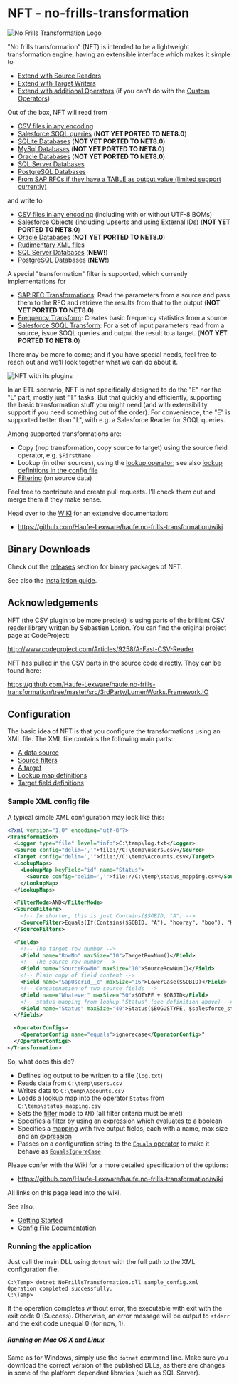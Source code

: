 # NFT - no-frills-transformation

![No Frills Transformation Logo](logo/logo-nft.png)

"No frills transformation" (NFT) is intended to be a lightweight transformation engine, having an extensible interface which makes it simple to

* [Extend with Source Readers](https://github.com/Haufe-Lexware/haufe.no-frills-transformation/wiki/Extending-with-Plugins)
* [Extend with Target Writers](https://github.com/Haufe-Lexware/haufe.no-frills-transformation/wiki/Extending-with-Plugins)
* [Extend with additional Operators](https://github.com/Haufe-Lexware/haufe.no-frills-transformation/wiki/Extending-with-Plugins) (if you can't do with the [Custom Operators](https://github.com/Haufe-Lexware/haufe.no-frills-transformation/wiki/Using-Custom-Operators))

Out of the box, NFT will read from

* [CSV files in any encoding](https://github.com/Haufe-Lexware/haufe.no-frills-transformation/wiki/CSV-Reader)
* [Salesforce SOQL queries](https://github.com/Haufe-Lexware/haufe.no-frills-transformation/wiki/Salesforce-Reader) (**NOT YET PORTED TO NET8.0**)
* [SQLite Databases](https://github.com/Haufe-Lexware/haufe.no-frills-transformation/wiki/SQLite-Reader) (**NOT YET PORTED TO NET8.0**)
* [MySql Databases](https://github.com/Haufe-Lexware/haufe.no-frills-transformation/wiki/MySql-Reader) (**NOT YET PORTED TO NET8.0**)
* [Oracle Databases](https://github.com/Haufe-Lexware/haufe.no-frills-transformation/wiki/Oracle-Reader) (**NOT YET PORTED TO NET8.0**)
* [SQL Server Databases](https://github.com/Haufe-Lexware/haufe.no-frills-transformation/wiki/SQL-Server-Reader)
* [PostgreSQL Databases](https://github.com/Haufe-Lexware/haufe.no-frills-transformation/wiki/SQL-Server-Reader)
* [From SAP RFCs if they have a TABLE as output value (limited support currently)](https://github.com/Haufe-Lexware/haufe.no-frills-transformation/wiki/SAP-Reader)

and write to

* [CSV files in any encoding](https://github.com/Haufe-Lexware/haufe.no-frills-transformation/wiki/CSV-Writer) (including with or without UTF-8 BOMs)
* [Salesforce Objects](https://github.com/Haufe-Lexware/haufe.no-frills-transformation/wiki/Salesforce-Writer) (including Upserts and using External IDs) (**NOT YET PORTED TO NET8.0**)
* [Oracle Databases](https://github.com/Haufe-Lexware/haufe.no-frills-transformation/wiki/Oracle-Writer) (**NOT YET PORTED TO NET8.0**)
* [Rudimentary XML files](https://github.com/Haufe-Lexware/haufe.no-frills-transformation/wiki/XML-Writer)
* [SQL Server Databases](https://github.com/Haufe-Lexware/haufe.no-frills-transformation/wiki/SQL-Server-Update-Writer) (**NEW!**)
* [PostgreSQL Databases](https://github.com/Haufe-Lexware/haufe.no-frills-transformation/wiki/SQL-Server-Update-Writer) (**NEW!**)

A special "transformation" filter is supported, which currently implementations for

* [SAP RFC Transformations](https://github.com/Haufe-Lexware/haufe.no-frills-transformation/wiki/SAP-Transformer): Read the parameters from a source and pass them to the RFC and retrieve the results from that to the output  (**NOT YET PORTED TO NET8.0**)
* [Frequency Transform](https://github.com/Haufe-Lexware/haufe.no-frills-transformation/wiki/Frequency-Transformer): Creates basic frequency statistics from a source
* [Salesforce SOQL Transform](https://github.com/Haufe-Lexware/haufe.no-frills-transformation/wiki/Salesforce.Net-Transformer): For a set of input parameters read from a source, issue SOQL queries and output the result to a target.  (**NOT YET PORTED TO NET8.0**)

There may be more to come; and if you have special needs, feel free to reach out and we'll look together what we can do about it.

![NFT with its plugins](logo/nft-with-plugins.png)

In an ETL scenario, NFT is not specifically designed to do the "E" nor the "L" part, mostly just "T" tasks. But that quickly and efficiently, supporting the basic transformation stuff you might need (and with extensibility support if you need something out of the order). For convenience, the "E" is supported better than "L", with e.g. a Salesforce Reader for SOQL queries.
 
Among supported transformations are:

* Copy (nop transformation, copy source to target) using the source field operator, e.g. `$FirstName`
* Lookup (in other sources), using the [lookup operator](https://github.com/Haufe-Lexware/haufe.no-frills-transformation/wiki/Lookup-Operator); see also [lookup definitions in the config file](https://github.com/Haufe-Lexware/haufe.no-frills-transformation/wiki/Config-File-Documentation#lookup)
* [Filtering](https://github.com/Haufe-Lexware/haufe.no-frills-transformation/wiki/Config-File-Documentation#filter) (on source data)

Feel free to contribute and create pull requests. I'll check them out and merge them if they make sense.

Head over to the [WIKI](https://github.com/Haufe-Lexware/haufe.no-frills-transformation/wiki) for an extensive documentation:

* https://github.com/Haufe-Lexware/haufe.no-frills-transformation/wiki

## Binary Downloads

Check out the [releases](https://github.com/Haufe-Lexware/haufe.no-frills-transformation/releases) section for binary packages of NFT.

See also the [installation guide](https://github.com/Haufe-Lexware/haufe.no-frills-transformation/wiki/Installation-Guide).

## Acknowledgements

NFT (the CSV plugin to be more precise) is using parts of the brilliant CSV reader library written by Sebastien Lorion. You can find the original project page at CodeProject:

http://www.codeproject.com/Articles/9258/A-Fast-CSV-Reader

NFT has pulled in the CSV parts in the source code directly. They can be found here:

https://github.com/Haufe-Lexware/haufe.no-frills-transformation/tree/master/src/3rdParty/LumenWorks.Framework.IO

## Configuration

The basic idea of NFT is that you configure the transformations using an XML file. The XML file contains
the following main parts:

* [A data source](https://github.com/Haufe-Lexware/haufe.no-frills-transformation/wiki/Config-File-Documentation#source)
* [Source filters](https://github.com/Haufe-Lexware/haufe.no-frills-transformation/wiki/Config-File-Documentation#filter)
* [A target](https://github.com/Haufe-Lexware/haufe.no-frills-transformation/wiki/Config-File-Documentation#target)
* [Lookup map definitions](https://github.com/Haufe-Lexware/haufe.no-frills-transformation/wiki/Config-File-Documentation#lookup)
* [Target field definitions](https://github.com/Haufe-Lexware/haufe.no-frills-transformation/wiki/Config-File-Documentation#mapping)

### Sample XML config file

A typical simple XML configuration may look like this:

```xml
<?xml version="1.0" encoding="utf-8"?>
<Transformation>
  <Logger type="file" level="info">C:\temp\log.txt</Logger>
  <Source config="delim=','">file://C:\temp\users.csv</Source>
  <Target config="delim=','">file://C:\temp\Accounts.csv</Target>
  <LookupMaps>
    <LookupMap keyField="id" name="Status">
      <Source config="delim=','">file://C:\temp\status_mapping.csv</Source>
    </LookupMap>
  </LookupMaps>

  <FilterMode>AND</FilterMode>
  <SourceFilters>
    <!-- In shorter, this is just Contains($SOBID, "A") -->
    <SourceFilter>Equals(If(Contains($SOBID, "A"), "hooray", "boo"), "HooRay")</SourceFilter>
  </SourceFilters>

  <Fields>
    <!-- The target row number -->
    <Field name="RowNo" maxSize="10">TargetRowNum()</Field>
    <!-- The source row number -->
    <Field name="SourceRowNo" maxSize="10">SourceRowNum()</Field>
    <!-- Plain copy of field content -->
    <Field name="SapUserId__c" maxSize="16">LowerCase($SOBID)</Field>
    <!-- Concatenation of two source fields -->
    <Field name="Whatever" maxSize="50">$OTYPE + $OBJID</Field>
    <!-- status mapping from lookup "Status" (see definition above) -->
    <Field name="Status" maxSize="40">Status($BOGUSTYPE, $salesforce_status)</Field>
  </Fields>

  <OperatorConfigs>
    <OperatorConfig name="equals">ignorecase</OperatorConfig>"
  </OperatorConfigs>
</Transformation>
```

So, what does this do?
* Defines log output to be written to a file (`log.txt`)
* Reads data from `C:\temp\users.csv`
* Writes data to `C:\temp\Accounts.csv`
* Loads a [lookup map](https://github.com/Haufe-Lexware/haufe.no-frills-transformation/wiki/Config-File-Documentation#lookup) into the operator `Status` from `C:\temp\status_mapping.csv`
* Sets the [filter](https://github.com/Haufe-Lexware/haufe.no-frills-transformation/wiki/Config-File-Documentation#filter) mode to `AND` (all filter criteria must be met)
* Specifies a filter by using an [expression](https://github.com/Haufe-Lexware/haufe.no-frills-transformation/wiki/Expression-Syntax) which evaluates to a boolean
* Specifies a [mapping](https://github.com/Haufe-Lexware/haufe.no-frills-transformation/wiki/Config-File-Documentation#mapping) with five output fields, each with a name, max size and an [expression](https://github.com/Haufe-Lexware/haufe.no-frills-transformation/wiki/Expression-Syntax)
* Passes on a configuration string to the [`Equals` operator](https://github.com/Haufe-Lexware/haufe.no-frills-transformation/wiki/Equals-Operator) to make it behave as [`EqualsIgnoreCase`](https://github.com/Haufe-Lexware/haufe.no-frills-transformation/wiki/Equals-Operator)

Please confer with the Wiki for a more detailed specification of the options:
* https://github.com/Haufe-Lexware/haufe.no-frills-transformation/wiki

All links on this page lead into the wiki.

See also:

* [Getting Started](https://github.com/Haufe-Lexware/haufe.no-frills-transformation/wiki/Getting-Started)
* [Config File Documentation](https://github.com/Haufe-Lexware/haufe.no-frills-transformation/wiki/Config-File-Documentation)

### Running the application

Just call the main DLL using `dotnet` with the full path to the XML configuration file.

```
C:\Temp> dotnet NoFrillsTransformation.dll sample_config.xml
Operation completed successfully.
C:\Temp> 
```
If the operation completes without error, the executable with exit with the exit code 0 (Success). Otherwise, an error message will be output to `stderr` and the exit code unequal 0 (for now, 1).

##### Running on Mac OS X and Linux

Same as for Windows, simply use the `dotnet` command line. Make sure you download the correct version of the published DLLs, as there are changes in some of the platform dependant libraries (such as SQL Server).
